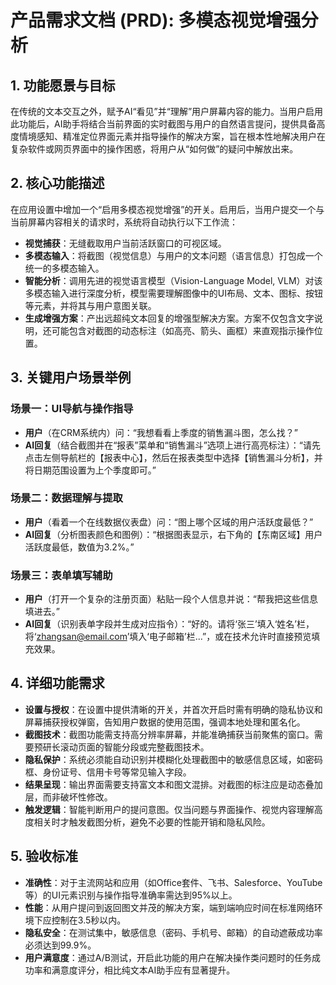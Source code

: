 # 产品需求文档 (PRD): 多模态视觉增强分析

## 1. 功能愿景与目标
在传统的文本交互之外，赋予AI“看见”并“理解”用户屏幕内容的能力。当用户启用此功能后，AI助手将结合当前界面的实时截图与用户的自然语言提问，提供具备高度情境感知、精准定位界面元素并指导操作的解决方案，旨在根本性地解决用户在复杂软件或网页界面中的操作困惑，将用户从“如何做”的疑问中解放出来。

## 2. 核心功能描述
在应用设置中增加一个“启用多模态视觉增强”的开关。启用后，当用户提交一个与当前屏幕内容相关的请求时，系统将自动执行以下工作流：
*   **视觉捕获**：无缝截取用户当前活跃窗口的可视区域。
*   **多模态输入**：将截图（视觉信息）与用户的文本问题（语言信息）打包成一个统一的多模态输入。
*   **智能分析**：调用先进的视觉语言模型（Vision-Language Model, VLM）对该多模态输入进行深度分析，模型需要理解图像中的UI布局、文本、图标、按钮等元素，并将其与用户意图关联。
*   **生成增强方案**：产出远超纯文本回复的增强型解决方案。方案不仅包含文字说明，还可能包含对截图的动态标注（如高亮、箭头、画框）来直观指示操作位置。

## 3. 关键用户场景举例
### 场景一：UI导航与操作指导
*   **用户**（在CRM系统内）问：“我想看看上季度的销售漏斗图，怎么找？”
*   **AI回复**（结合截图并在“报表”菜单和“销售漏斗”选项上进行高亮标注）：“请先点击左侧导航栏的【报表中心】，然后在报表类型中选择【销售漏斗分析】，并将日期范围设置为上个季度即可。”

### 场景二：数据理解与提取
*   **用户**（看着一个在线数据仪表盘）问：“图上哪个区域的用户活跃度最低？”
*   **AI回复**（分析图表颜色和图例）：“根据图表显示，右下角的【东南区域】用户活跃度最低，数值为3.2%。”

### 场景三：表单填写辅助
*   **用户**（打开一个复杂的注册页面）粘贴一段个人信息并说：“帮我把这些信息填进去。”
*   **AI回复**（识别表单字段并生成对应指令）：“好的。请将‘张三’填入‘姓名’栏，将‘zhangsan@email.com’填入‘电子邮箱’栏...”，或在技术允许时直接预览填充效果。

## 4. 详细功能需求
*   **设置与授权**：在设置中提供清晰的开关，并首次开启时需有明确的隐私协议和屏幕捕获授权弹窗，告知用户数据的使用范围，强调本地处理和匿名化。
*   **截图技术**：截图功能需支持高分辨率屏幕，并能准确捕获当前聚焦的窗口。需要预研长滚动页面的智能分段或完整截图技术。
*   **隐私保护**：系统必须能自动识别并模糊化处理截图中的敏感信息区域，如密码框、身份证号、信用卡号等常见输入字段。
*   **结果呈现**：输出界面需要支持富文本和图文混排。对截图的标注应是动态叠加层，而非破坏性修改。
*   **触发逻辑**：智能判断用户的提问意图。仅当问题与界面操作、视觉内容理解高度相关时才触发截图分析，避免不必要的性能开销和隐私风险。

## 5. 验收标准
*   **准确性**：对于主流网站和应用（如Office套件、飞书、Salesforce、YouTube等）的UI元素识别与操作指导准确率需达到95%以上。
*   **性能**：从用户提问到返回图文并茂的解决方案，端到端响应时间在标准网络环境下应控制在3.5秒以内。
*   **隐私安全**：在测试集中，敏感信息（密码、手机号、邮箱）的自动遮蔽成功率必须达到99.9%。
*   **用户满意度**：通过A/B测试，开启此功能的用户在解决操作类问题时的任务成功率和满意度评分，相比纯文本AI助手应有显著提升。